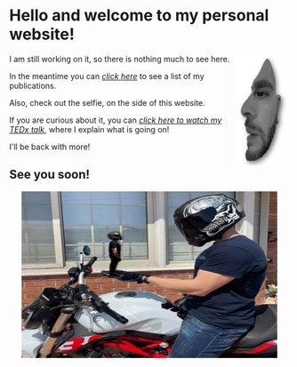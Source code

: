 # Hello and welcome to my personal website!

<img align="right" width="100" height="200" src="selfillussion.jpg">


I am still working on it, so there is nothing much to see here.

In the meantime you can [*click here*](https://phivph.github.io/publications/) to see a list of my publications.

Also, check out the selfie, on the side of this website. 

If you are curious about it, you can [*click here to watch my TEDx talk*](https://www.ted.com/talks/phivos_phylactou_beyond_what_our_eyes_perceive "Beyond what our Eyes Perceive"), where I explain what is going on! 


I'll be back with more! 

**See you soon!**
---

<div align="center">
  <img width="460" height="300" src="me_on_bike.jpg">
</div>

